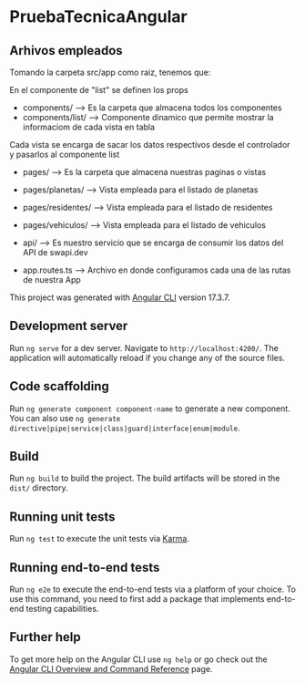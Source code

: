 # PruebaTecnicaAngular

## Arhivos empleados
Tomando la carpeta src/app como raiz, tenemos que:

En el componente de "list" se definen los props
- components/ --> Es la carpeta que almacena todos los componentes
- components/list/ --> Componente dinamico que permite mostrar la informaciom de cada vista en tabla

Cada vista se encarga de sacar los datos respectivos desde el controlador y pasarlos al componente list
- pages/ --> Es la carpeta que almacena nuestras paginas o vistas
- pages/planetas/ --> Vista empleada para el listado de planetas
- pages/residentes/ --> Vista empleada para el listado de residentes
- pages/vehiculos/ --> Vista empleada para el listado de vehiculos

- api/ --> Es nuestro servicio que se encarga de consumir los datos del API de swapi.dev

- app.routes.ts --> Archivo en donde configuramos cada una de las rutas de nuestra App


This project was generated with [Angular CLI](https://github.com/angular/angular-cli) version 17.3.7.

## Development server

Run `ng serve` for a dev server. Navigate to `http://localhost:4200/`. The application will automatically reload if you change any of the source files.

## Code scaffolding

Run `ng generate component component-name` to generate a new component. You can also use `ng generate directive|pipe|service|class|guard|interface|enum|module`.

## Build

Run `ng build` to build the project. The build artifacts will be stored in the `dist/` directory.

## Running unit tests

Run `ng test` to execute the unit tests via [Karma](https://karma-runner.github.io).

## Running end-to-end tests

Run `ng e2e` to execute the end-to-end tests via a platform of your choice. To use this command, you need to first add a package that implements end-to-end testing capabilities.

## Further help

To get more help on the Angular CLI use `ng help` or go check out the [Angular CLI Overview and Command Reference](https://angular.io/cli) page.
